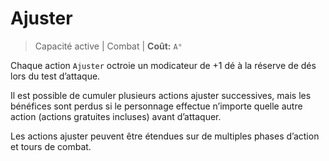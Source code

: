 # Ajuster

> Capacité active | Combat |
> **Coût:** `A°`

Chaque action `Ajuster` octroie un modicateur de +1 dé à la réserve de dés lors du test d’attaque.

Il est possible de cumuler plusieurs actions ajuster successives, mais les bénéfices sont perdus si le personnage effectue n’importe quelle autre action (actions gratuites incluses) avant d’attaquer. 

Les actions ajuster peuvent être étendues sur de multiples phases d’action et tours de combat.
